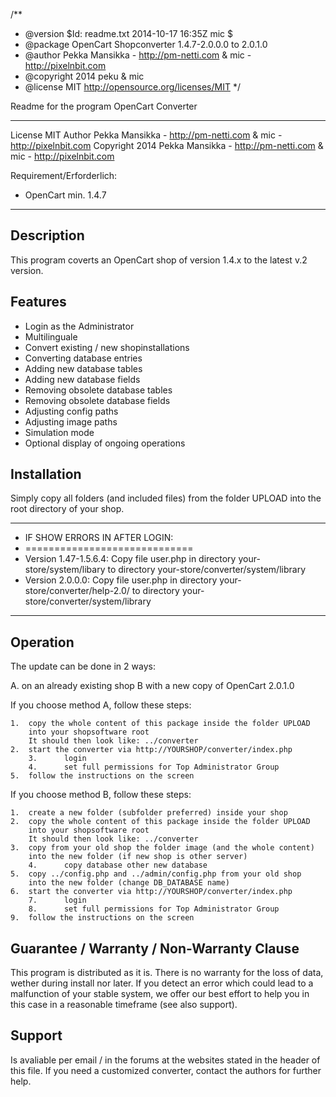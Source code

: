 /**
 * @version		$Id: readme.txt 2014-10-17 16:35Z mic $
 * @package		OpenCart Shopconverter 1.4.7-2.0.0.0 to 2.0.1.0
 * @author		Pekka Mansikka - http://pm-netti.com & mic - http://pixelnbit.com
 * @copyright	        2014 peku & mic
 * @license		MIT http://opensource.org/licenses/MIT
 */

Readme for the program OpenCart Converter
*****************************************

License		MIT
Author		Pekka Mansikka - http://pm-netti.com & mic - http://pixelnbit.com
Copyright	2014 Pekka Mansikka - http://pm-netti.com & mic - http://pixelnbit.com

Requirement/Erforderlich:
- OpenCart min. 1.4.7
-------------------------

Description
-----------
This program coverts an OpenCart shop of version 1.4.x to the latest v.2 version.

Features
--------
* Login as the Administrator
* Multilinguale
* Convert existing / new shopinstallations
* Converting database entries
* Adding new database tables
* Adding new database fields
* Removing obsolete database tables
* Removing obsolete database fields
* Adjusting config paths
* Adjusting image paths
* Simulation mode
* Optional display of ongoing operations

Installation
------------
Simply copy all folders (and included files) from the folder UPLOAD
into the root directory of your shop.

 *********************************************************************************************************************************
 * IF SHOW ERRORS IN AFTER LOGIN: 
 * ============================= 
 * Version 1.47-1.5.6.4: Copy file user.php in directory your-store/system/libary to directory your-store/converter/system/library
 * Version 2.0.0.0: Copy file user.php in directory your-store/converter/help-2.0/ to directory your-store/converter/system/library
 **********************************************************************************************************************************
Operation
---------
The update can be done in 2 ways:

A. on an already existing shop
B with a new copy of OpenCart 2.0.1.0

If you choose method A, follow these steps:

	1.	copy the whole content of this package inside the folder UPLOAD
		into your shopsoftware root
		It should then look like: ../converter
	2.	start the converter via http://YOURSHOP/converter/index.php
        3.      login
        4.      set full permissions for Top Administrator Group
	5.	follow the instructions on the screen

If you choose method B, follow these steps:

	1.	create a new folder (subfolder preferred) inside your shop
	2.	copy the whole content of this package inside the folder UPLOAD
		into your shopsoftware root
		It should then look like: ../converter
	3.	copy from your old shop the folder image (and the whole content)
		into the new folder (if new shop is other server)
        4.      copy database other new database
	5.	copy ../config.php and ../admin/config.php from your old shop
		into the new folder (change DB_DATABASE name)
	6.	start the converter via http://YOURSHOP/converter/index.php
        7.      login
        8.      set full permissions for Top Administrator Group
	9.	follow the instructions on the screen

Guarantee / Warranty / Non-Warranty Clause
------------------------------------------
This program is distributed as it is.
There is no warranty for the loss of data, wether during install nor later.
If you detect an error which could lead to a malfunction of your stable system, we offer
our best effort to help you in this case in a reasonable timeframe (see also support).

Support
-------
Is avaliable per email / in the forums at the websites stated in the header of this file.
If you need a customized converter, contact the authors for further help.
